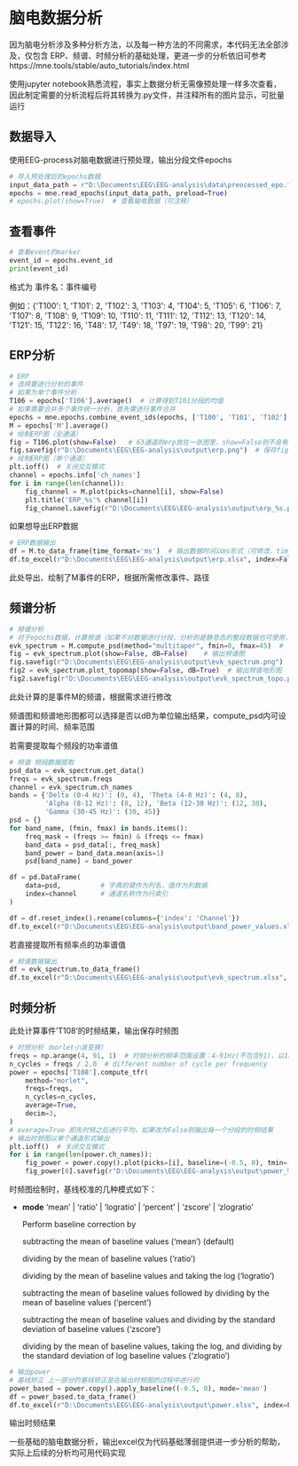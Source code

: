 # 脑电数据分析

因为脑电分析涉及多种分析方法，以及每一种方法的不同需求，本代码无法全部涉及，仅包含 ERP、频谱、时频分析的基础处理，更进一步的分析依旧可参考https://mne.tools/stable/auto_tutorials/index.html

使用jupyter notebook熟悉流程，事实上数据分析无需像预处理一样多次查看，因此制定需要的分析流程后将其转换为.py文件，并注释所有的图片显示，可批量运行

## 数据导入

使用EEG-process对脑电数据进行预处理，输出分段文件epochs

```python
# 导入预处理后的epochs数据
input_data_path = r"D:\Documents\EEG\EEG-analysis\data\preocessed_epo.fif"
epochs = mne.read_epochs(input_data_path, preload=True)
# epochs.plot(show=True)  # 查看脑电数据（可注释）
```

## 查看事件

```python
# 查看event的marker
event_id = epochs.event_id
print(event_id)
```

格式为  事件名：事件编号 

例如：{'T100': 1, 'T101': 2, 'T102': 3, 'T103': 4, 'T104': 5, 'T105': 6, 'T106': 7, 'T107': 8, 'T108': 9, 'T109': 10, 'T110': 11, 'T111': 12, 'T112': 13, 'T120': 14, 'T121': 15, 'T122': 16, 'T48': 17, 'T49': 18, 'T97': 19, 'T98': 20, 'T99': 21}

## ERP分析

```python
# ERP 
# 选择要进行分析的事件
# 如果为单个事件分析
T106 = epochs['T106'].average()  # 计算得到T101分段的均值
# 如果需要合并多个事件统一分析，首先需进行事件合并
epochs = mne.epochs.combine_event_ids(epochs, ['T100', 'T101', 'T102'], {'M': 31})  #合并'T100', 'T101', 'T102'，并将这三个事件合并后的事件命名为M，编号为31（注意，这里的编号不要跟上面输出的事件编号重叠，因此尽可能往大写）
M = epochs['M'].average()
# 绘制ERP图（全通道）
fig = T106.plot(show=False)   # 63通道的erp放在一张图里，show=False则不会有弹窗弹出erp图
fig.savefig(r"D:\Documents\EEG\EEG-analysis\output\erp.png")  # 保存fig图，按需修改路径
# 绘制ERP图（单个通道）
plt.ioff()  # 关闭交互模式
channel = epochs.info['ch_names']
for i in range(len(channel)):
    fig_channel = M.plot(picks=channel[i], show=False)
    plt.title('ERP_%s'% channel[i])
    fig_channel.savefig(r"D:\Documents\EEG\EEG-analysis\output\erp_%s.png" % channel[i])
```

如果想导出ERP数据

```python
# ERP数据输出
df = M.to_data_frame(time_format='ms')  # 输出数据时间以ms形式（可修改，time_format=None则以s形式）
df.to_excel(r"D:\Documents\EEG\EEG-analysis\output\erp.xlsx", index=False)
```

此处导出、绘制了M事件的ERP，根据所需修改事件、路径

## 频谱分析

```python
# 频谱分析
# 对于epochs数据，计算频谱（如果不对数据进行分段，分析的是静息态的整段数据也可使用，读入整段数据后，使用.compute_psd()）
evk_spectrum = M.compute_psd(method="multitaper", fmin=0, fmax=45)  # 可选welch和multitaper，tmin=10, tmax=20, fmin=5, fmax=30 时间和频率范围均可设置
fig = evk_spectrum.plot(show=False, dB=False)    # 输出频谱图
fig.savefig(r"D:\Documents\EEG\EEG-analysis\output\evk_spectrum.png")  #保存频谱图
fig2 = evk_spectrum.plot_topomap(show=False, dB=True)  # 输出频谱地形图  # dB=True 以dB的形式呈现
fig2.savefig(r"D:\Documents\EEG\EEG-analysis\output\evk_spectrum_topo.png")  #保存频谱地形图
```

此处计算的是事件M的频谱，根据需求进行修改

频谱图和频谱地形图都可以选择是否以dB为单位输出结果，compute_psd内可设置计算的时间、频率范围

若需要提取每个频段的功率谱值

```python
# 频谱 频段数据提取
psd_data = evk_spectrum.get_data()
freqs = evk_spectrum.freqs
channel = evk_spectrum.ch_names
bands = {'Delta (0-4 Hz)': (0, 4), 'Theta (4-8 Hz)': (4, 8),
         'Alpha (8-12 Hz)': (8, 12), 'Beta (12-30 Hz)': (12, 30),
         'Gamma (30-45 Hz)': (30, 45)}
psd = {}
for band_name, (fmin, fmax) in bands.items():
    freq_mask = (freqs >= fmin) & (freqs <= fmax)
    band_data = psd_data[:, freq_mask]
    band_power = band_data.mean(axis=1)
    psd[band_name] = band_power

df = pd.DataFrame(
    data=psd,          # 字典的键作为列名，值作为列数据
    index=channel      # 通道名称作为行索引
)

df = df.reset_index().rename(columns={'index': 'Channel'})
df.to_excel(r"D:\Documents\EEG\EEG-analysis\output\band_power_values.xlsx", index=False)
```

若直接提取所有频率点的功率谱值

```python
# 频谱数据输出
df = evk_spectrum.to_data_frame()
df.to_excel(r"D:\Documents\EEG\EEG-analysis\output\evk_spectrum.xlsx", index=False)  # 修改路径
```

## 时频分析

此处计算事件’T108‘的时频结果，输出保存时频图

```python
# 时频分析（morlet小波变换）
freqs = np.arange(4, 91, 1)  # 时频分析的频率范围设置：4-91Hz(不包含91)，以1Hz为步长
n_cycles = freqs / 2.0  # different number of cycle per frequency
power = epochs['T108'].compute_tfr(
    method="morlet",
    freqs=freqs,
    n_cycles=n_cycles,
    average=True,
    decim=3,
)
# average=True 即先时频之后进行平均，如果改为False则输出每一个分段的时频结果
# 输出时频图以单个通道形式输出
plt.ioff()  # 关闭交互模式
for i in range(len(power.ch_names)):
    fig_power = power.copy().plot(picks=[i], baseline=(-0.5, 0), tmin=-0.5, tmax=1, fmin=10, fmax=50, mode="logratio", title=power.ch_names[i], show=False)  # 输出时频图，以单个通道为一张图输出, 可以设置tmin=None, tmax=None, fmin=0.0, fmax=inf，设置基线，与基线的计算模式为‘mean’ | ‘ratio’ | ‘logratio’ | ‘percent’ | ‘zscore’ | ‘zlogratio’
    fig_power[0].savefig(r"D:\Documents\EEG\EEG-analysis\output\power_%s.png" % power.ch_names[i])
```

时频图绘制时，基线校准的几种模式如下：

- **mode** ‘mean’ | ‘ratio’ | ‘logratio’ | ‘percent’ | ‘zscore’ | ‘zlogratio’

  Perform baseline correction by

  subtracting the mean of baseline values (‘mean’) (default)

  dividing by the mean of baseline values (‘ratio’)

  dividing by the mean of baseline values and taking the log (‘logratio’)

  subtracting the mean of baseline values followed by dividing by the mean of baseline values (‘percent’)

  subtracting the mean of baseline values and dividing by the standard deviation of baseline values (‘zscore’)

  dividing by the mean of baseline values, taking the log, and dividing by the standard deviation of log baseline values (‘zlogratio’)

```python
# 输出power
# 基线矫正 上一部分的基线矫正是在输出时频图的过程中进行的
power_based = power.copy().apply_baseline((-0.5, 0), mode='mean')
df = power_based.to_data_frame()
df.to_excel(r"D:\Documents\EEG\EEG-analysis\output\power.xlsx", index=False)
```

输出时频结果

一些基础的脑电数据分析，输出excel仅为代码基础薄弱提供进一步分析的帮助，实际上后续的分析均可用代码实现
